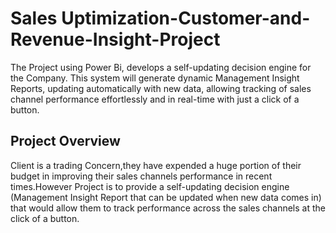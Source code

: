 # Sales Uptimization-Customer-and-Revenue-Insight-Project
 The Project using Power Bi, develops a self-updating decision engine for the Company. This system will generate dynamic Management Insight Reports, updating automatically with new data, allowing  tracking of sales channel performance effortlessly and in real-time with just a click of a button.

## Project Overview
Client is a trading Concern,they have expended a huge portion of their budget in improving their sales channels 
performance in recent times.However Project is to provide a self-updating decision engine (Management Insight Report 
that can be updated when new data comes in) that would allow them to track performance across the sales 
channels at the click of a button. 
